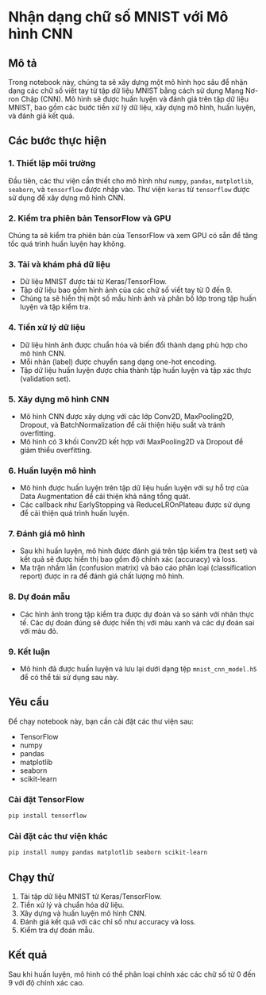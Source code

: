 
# **Nhận dạng chữ số MNIST với Mô hình CNN**

## **Mô tả**
Trong notebook này, chúng ta sẽ xây dựng một mô hình học sâu để nhận dạng các chữ số viết tay từ tập dữ liệu MNIST bằng cách sử dụng Mạng Nơ-ron Chập (CNN). Mô hình sẽ được huấn luyện và đánh giá trên tập dữ liệu MNIST, bao gồm các bước tiền xử lý dữ liệu, xây dựng mô hình, huấn luyện, và đánh giá kết quả.

## **Các bước thực hiện**

### 1. **Thiết lập môi trường**
Đầu tiên, các thư viện cần thiết cho mô hình như `numpy`, `pandas`, `matplotlib`, `seaborn`, và `tensorflow` được nhập vào. Thư viện `keras` từ `tensorflow` được sử dụng để xây dựng mô hình CNN.

### 2. **Kiểm tra phiên bản TensorFlow và GPU**
Chúng ta sẽ kiểm tra phiên bản của TensorFlow và xem GPU có sẵn để tăng tốc quá trình huấn luyện hay không.

### 3. **Tải và khám phá dữ liệu**
- Dữ liệu MNIST được tải từ Keras/TensorFlow.
- Tập dữ liệu bao gồm hình ảnh của các chữ số viết tay từ 0 đến 9.
- Chúng ta sẽ hiển thị một số mẫu hình ảnh và phân bố lớp trong tập huấn luyện và tập kiểm tra.

### 4. **Tiền xử lý dữ liệu**
- Dữ liệu hình ảnh được chuẩn hóa và biến đổi thành dạng phù hợp cho mô hình CNN.
- Mỗi nhãn (label) được chuyển sang dạng one-hot encoding.
- Tập dữ liệu huấn luyện được chia thành tập huấn luyện và tập xác thực (validation set).

### 5. **Xây dựng mô hình CNN**
- Mô hình CNN được xây dựng với các lớp Conv2D, MaxPooling2D, Dropout, và BatchNormalization để cải thiện hiệu suất và tránh overfitting.
- Mô hình có 3 khối Conv2D kết hợp với MaxPooling2D và Dropout để giảm thiểu overfitting.

### 6. **Huấn luyện mô hình**
- Mô hình được huấn luyện trên tập dữ liệu huấn luyện với sự hỗ trợ của Data Augmentation để cải thiện khả năng tổng quát.
- Các callback như EarlyStopping và ReduceLROnPlateau được sử dụng để cải thiện quá trình huấn luyện.

### 7. **Đánh giá mô hình**
- Sau khi huấn luyện, mô hình được đánh giá trên tập kiểm tra (test set) và kết quả sẽ được hiển thị bao gồm độ chính xác (accuracy) và loss.
- Ma trận nhầm lẫn (confusion matrix) và báo cáo phân loại (classification report) được in ra để đánh giá chất lượng mô hình.

### 8. **Dự đoán mẫu**
- Các hình ảnh trong tập kiểm tra được dự đoán và so sánh với nhãn thực tế. Các dự đoán đúng sẽ được hiển thị với màu xanh và các dự đoán sai với màu đỏ.

### 9. **Kết luận**
- Mô hình đã được huấn luyện và lưu lại dưới dạng tệp `mnist_cnn_model.h5` để có thể tái sử dụng sau này.

## **Yêu cầu**
Để chạy notebook này, bạn cần cài đặt các thư viện sau:

- TensorFlow
- numpy
- pandas
- matplotlib
- seaborn
- scikit-learn

### **Cài đặt TensorFlow**
```bash
pip install tensorflow
```

### **Cài đặt các thư viện khác**
```bash
pip install numpy pandas matplotlib seaborn scikit-learn
```

## **Chạy thử**
1. Tải tập dữ liệu MNIST từ Keras/TensorFlow.
2. Tiền xử lý và chuẩn hóa dữ liệu.
3. Xây dựng và huấn luyện mô hình CNN.
4. Đánh giá kết quả với các chỉ số như accuracy và loss.
5. Kiểm tra dự đoán mẫu.

## **Kết quả**
Sau khi huấn luyện, mô hình có thể phân loại chính xác các chữ số từ 0 đến 9 với độ chính xác cao.

